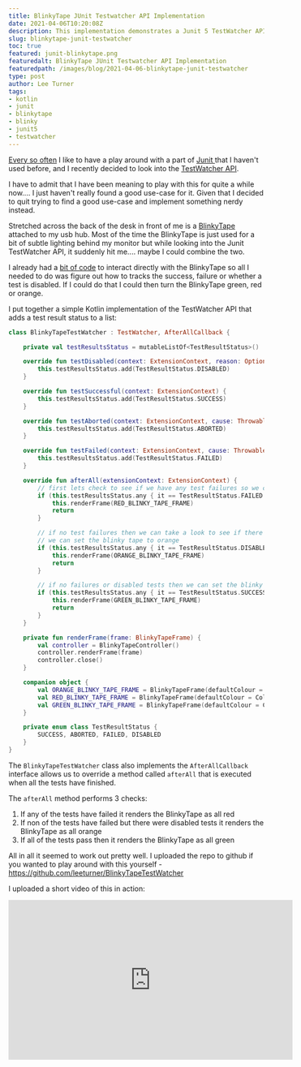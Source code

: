 ```yaml
---
title: BlinkyTape JUnit Testwatcher API Implementation
date: 2021-04-06T10:20:08Z
description: This implementation demonstrates a Junit 5 TestWatcher API implementation that hooks up your tests to a BlinkyTape LED strip.
slug: blinkytape-junit-testwatcher
toc: true
featured: junit-blinkytape.png
featuredalt: BlinkyTape JUnit Testwatcher API Implementation
featuredpath: /images/blog/2021-04-06-blinkytape-junit-testwatcher
type: post
author: Lee Turner
tags:
- kotlin 
- junit 
- blinkytape 
- blinky 
- junit5 
- testwatcher
---
```


[Every so often](/posts/building-a-camel-case-junit5-displaynamegenerator/) I like to have a play around with a part of [ Junit ](https://junit.org) that I haven't used before, and I recently decided to look into the [TestWatcher API](https://junit.org/junit5/docs/5.5.1/api/org/junit/jupiter/api/extension/TestWatcher.html).

I have to admit that I have been meaning to play with this for quite a while now.... I just haven't really found a good use-case for it. Given that I decided to quit trying to find a good use-case and implement something nerdy instead.  

Stretched across the back of the desk in front of me is a [ BlinkyTape ](https://shop.blinkinlabs.com/collections/frontpage/products/blinkytape-basic_) attached to my usb hub.  Most of the time the BlinkyTape is just used for a bit of subtle lighting behind my monitor but while looking into the Junit TestWatcher API, it suddenly hit me.... maybe I could combine the two.

I already had a [bit of code](https://github.com/leeturner/night-fever) to interact directly with the BlinkyTape so all I needed to do was figure out how to tracks the success, failure or whether a test is disabled.  If I could do that I could then turn the BlinkyTape green, red or orange.

I put together a simple Kotlin implementation of the TestWatcher API that adds a test result status to a list:

```kotlin
class BlinkyTapeTestWatcher : TestWatcher, AfterAllCallback {

    private val testResultsStatus = mutableListOf<TestResultStatus>()

    override fun testDisabled(context: ExtensionContext, reason: Optional<String>) {
        this.testResultsStatus.add(TestResultStatus.DISABLED)
    }

    override fun testSuccessful(context: ExtensionContext) {
        this.testResultsStatus.add(TestResultStatus.SUCCESS)
    }

    override fun testAborted(context: ExtensionContext, cause: Throwable?) {
        this.testResultsStatus.add(TestResultStatus.ABORTED)
    }

    override fun testFailed(context: ExtensionContext, cause: Throwable?) {
        this.testResultsStatus.add(TestResultStatus.FAILED)
    }

    override fun afterAll(extensionContext: ExtensionContext) {
        // first lets check to see if we have any test failures so we can leave the blinky tape as red
        if (this.testResultsStatus.any { it == TestResultStatus.FAILED }) {
            this.renderFrame(RED_BLINKY_TAPE_FRAME)
            return
        }

        // if no test failures then we can take a look to see if there are any disabled tests.  If there are then
        // we can set the blinky tape to orange
        if (this.testResultsStatus.any { it == TestResultStatus.DISABLED }) {
            this.renderFrame(ORANGE_BLINKY_TAPE_FRAME)
            return
        }

        // if no failures or disabled tests then we can set the blinky tape to green
        if (this.testResultsStatus.any { it == TestResultStatus.SUCCESS }) {
            this.renderFrame(GREEN_BLINKY_TAPE_FRAME)
            return
        }
    }

    private fun renderFrame(frame: BlinkyTapeFrame) {
        val controller = BlinkyTapeController()
        controller.renderFrame(frame)
        controller.close()
    }

    companion object {
        val ORANGE_BLINKY_TAPE_FRAME = BlinkyTapeFrame(defaultColour = Color.ORANGE)
        val RED_BLINKY_TAPE_FRAME = BlinkyTapeFrame(defaultColour = Color.RED)
        val GREEN_BLINKY_TAPE_FRAME = BlinkyTapeFrame(defaultColour = Color.GREEN)
    }

    private enum class TestResultStatus {
        SUCCESS, ABORTED, FAILED, DISABLED
    }
}
```

The `BlinkyTapeTestWatcher` class also implements the `AfterAllCallback` interface allows us to override a method called `afterAll` that is executed when all the tests have finished.

The `afterAll` method performs 3 checks:

1. If any of the tests have failed it renders the BlinkyTape as all red
1. If non of the tests have failed but there were disabled tests it renders the BlinkyTape as all orange
1. If all of the tests pass then it renders the BlinkyTape as all green

All in all it seemed to work out pretty well.  I uploaded the repo to github if you wanted to play around with this yourself - https://github.com/leeturner/BlinkyTapeTestWatcher

I uploaded a short video of this in action:

<iframe width="560" height="315" src="https://www.youtube.com/embed/xzw-NS8ua_c" title="YouTube video player" frameborder="0" allow="accelerometer; autoplay; clipboard-write; encrypted-media; gyroscope; picture-in-picture" allowfullscreen></iframe>
